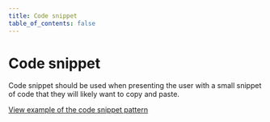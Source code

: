 ```yaml
---
title: Code snippet
table_of_contents: false
---
```


# Code snippet

Code snippet should be used when presenting the user with a small snippet of code that they will likely want to copy and paste.

<a href="https://vanilla-framework.github.io/vanilla-framework/examples/patterns/code-snippet/"
    class="js-example">
    View example of the code snippet pattern
</a>
